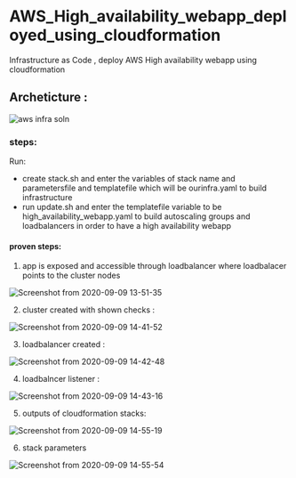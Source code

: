 # AWS_High_availability_webapp_deployed_using_cloudformation
Infrastructure as Code , deploy AWS High availability webapp using cloudformation

## Archeticture : 
![aws infra soln](https://user-images.githubusercontent.com/68178003/100732047-e3087e00-33d4-11eb-82ed-8d2588f47dc1.jpeg)

### steps: 
Run:
* create stack.sh and enter the variables of stack name and parametersfile and templatefile which will be ourinfra.yaml to build infrastructure 
* run update.sh and enter the templatefile variable to be high_availability_webapp.yaml to build autoscaling groups and loadbalancers in order to have a high availability webapp

#### proven steps:

1. app is exposed and accessible through loadbalancer where loadbalacer points to the cluster nodes

![Screenshot from 2020-09-09 13-51-35](https://user-images.githubusercontent.com/68178003/100713622-3e2e7680-33bd-11eb-838c-8232832445df.png)

2. cluster created with shown checks :

![Screenshot from 2020-09-09 14-41-52](https://user-images.githubusercontent.com/68178003/100713631-4090d080-33bd-11eb-8180-f2bafa2b20ec.png)

3. loadbalancer created :

![Screenshot from 2020-09-09 14-42-48](https://user-images.githubusercontent.com/68178003/100713672-4f778300-33bd-11eb-902f-823a9b57a19c.png)

4. loadbalncer listener :

![Screenshot from 2020-09-09 14-43-16](https://user-images.githubusercontent.com/68178003/100713678-530b0a00-33bd-11eb-989b-ff4ebb88b994.png)

5. outputs of cloudformation stacks: 

![Screenshot from 2020-09-09 14-55-19](https://user-images.githubusercontent.com/68178003/100713690-556d6400-33bd-11eb-9da0-cbd3056d1551.png)

6. stack parameters

![Screenshot from 2020-09-09 14-55-54](https://user-images.githubusercontent.com/68178003/100713707-5d2d0880-33bd-11eb-8268-c185e33e50e0.png)
